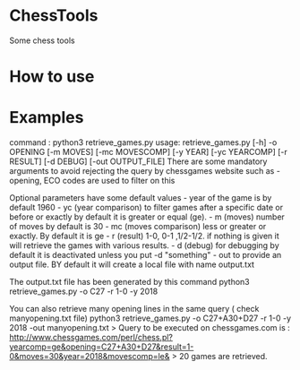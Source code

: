 # ChessTools
Some chess tools

# How to use 


# Examples

command : python3 retrieve_games.py
usage: retrieve_games.py [-h] -o OPENING [-m MOVES] [-mc MOVESCOMP] [-y YEAR]
                         [-yc YEARCOMP] [-r RESULT] [-d DEBUG]
                         [-out OUTPUT_FILE]
There are some mandatory arguments to avoid rejecting the query by chessgames website such as 
    - opening, ECO codes are used to filter on this

Optional parameters have some default values 
    - year of the game is by default 1960
    - yc (year comparison) to filter games after a specific date or before or exactly by default it is greater or equal (ge).
    - m (moves) number of moves by default is 30
    - mc (moves comparison) less or greater or exactly. By default it is ge
    - r (result) 1-0, 0-1 ,1/2-1/2. if nothing is given it will retrieve the games with various results.
    - d (debug) for debugging by default it is deactivated unless you put -d "something"
    - out to provide an output file. BY default it will create a local file with name output.txt

The output.txt file has been generated by this command
     python3 retrieve_games.py -o C27 -r 1-0 -y 2018

You can also retrieve many opening lines in the same query ( check manyopening.txt file)
     python3 retrieve_games.py -o C27+A30+D27 -r 1-0 -y 2018 -out manyopening.txt
     > Query to be executed on chessgames.com is : http://www.chessgames.com/perl/chess.pl?yearcomp=ge&opening=C27+A30+D27&result=1-0&moves=30&year=2018&movescomp=le&
     > 20  games are retrieved.
     





